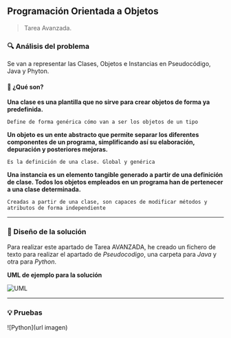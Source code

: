 ## Programación Orientada a Objetos




> Tarea Avanzada.



### 🔍 Análisis del problema




Se van a representar las Clases, Objetos e Instancias en Pseudocódigo, Java y Phyton.




#### 🤔 ¿Qué son?




**Una clase es una plantilla que no sirve para crear objetos de forma ya predefinida.**




`Define de forma genérica cómo van a ser los objetos de un tipo`




**Un objeto es un ente abstracto que permite separar los diferentes componentes de un programa, simplificando así su elaboración, depuración y posteriores mejoras.**




`Es la definición de una clase. Global y genérica`




**Una instancia es un elemento tangible generado a partir de una definición de clase. Todos los objetos empleados en un programa han de pertenecer a una clase determinada.**




`Creadas a partir de una clase, son capaces de modificar métodos y atributos de forma independiente`




---




### 📐 Diseño de la solución




Para realizar este apartado de Tarea AVANZADA, he creado un fichero de texto para realizar el apartado de _Pseudocodigo_, una carpeta para _Java_ y otra para _Python_.







**UML de ejemplo para la solución**

![UML](docs/UML.PNG)




---




### 💡 Pruebas

![Python](url imagen)
